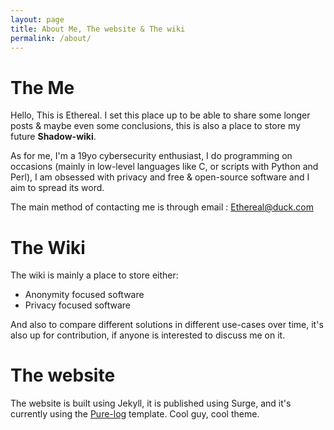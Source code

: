 ```yaml
---
layout: page
title: About Me, The website & The wiki
permalink: /about/
---
```

# The Me
Hello, This is Ethereal.
I set this place up to be able to share some longer posts & maybe even some conclusions, this is also a place to store my future **Shadow-wiki**.
    
As for me, I'm a 19yo cybersecurity enthusiast, I do programming on occasions (mainly in low-level languages like C, or scripts with Python and Perl), I am obsessed with privacy and free & open-source software and I aim to spread its word.

The main method of contacting me is through email : []()[Ethereal@duck.com](mailto:ethereal@duck.com)
# The Wiki

The wiki is mainly a place to store either:
- Anonymity focused software
- Privacy focused software

And also to compare different solutions in different use-cases over time, it's also up for contribution, if anyone is interested to discuss me on it.
# The website

The website is built using Jekyll, it is published using Surge, and it's currently using the [Pure-log](https://github.com/brennanbrown/purelog) template. Cool guy, cool theme.
